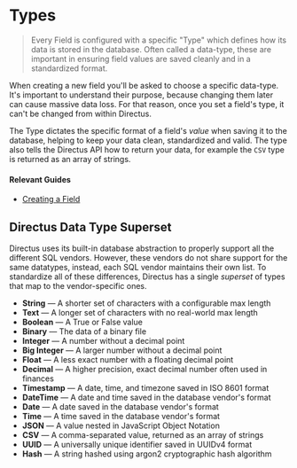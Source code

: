 # Types

> Every Field is configured with a specific "Type" which defines how its data is stored in the database. Often called a data-type, these are important in ensuring field values are saved cleanly and in a standardized format.

When creating a new field you'll be asked to choose a specific data-type. It's important to understand their purpose, because changing them later can cause massive data loss. For that reason, once you set a field's type, it can't be changed from within Directus.

The Type dictates the specific format of a field's _value_ when saving it to the database, helping to keep your data clean, standardized and valid. The type also tells the Directus API how to return your data, for example the `CSV` type is returned as an array of strings.

#### Relevant Guides

- [Creating a Field](/guides/fields/#creating-a-field)

## Directus Data Type Superset

Directus uses its built-in database abstraction to properly support all the different SQL vendors. However, these vendors do not share support for the same datatypes, instead, each SQL vendor maintains their own list. To standardize all of these differences, Directus has a single _superset_ of types that map to the vendor-specific ones.

- **String** — A shorter set of characters with a configurable max length
- **Text** — A longer set of characters with no real-world max length
- **Boolean** — A True or False value
- **Binary** — The data of a binary file
- **Integer** — A number without a decimal point
- **Big Integer** — A larger number without a decimal point
- **Float** — A less exact number with a floating decimal point
- **Decimal** — A higher precision, exact decimal number often used in finances
- **Timestamp** — A date, time, and timezone saved in ISO 8601 format
- **DateTime** — A date and time saved in the database vendor's format
- **Date** — A date saved in the database vendor's format
- **Time** — A time saved in the database vendor's format
- **JSON** — A value nested in JavaScript Object Notation
- **CSV** — A comma-separated value, returned as an array of strings
- **UUID** — A universally unique identifier saved in UUIDv4 format
- **Hash** — A string hashed using argon2 cryptographic hash algorithm
